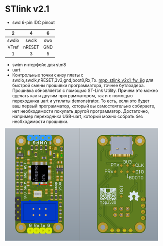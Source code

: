 # STlink v2.1


 - swd 6-pin IDC pinout

|	2	|	4	|	6	|
|:-----:|:-----:|:-----:|
|swdio	|swclk	|swo	|			
|VTref	|nRESET	|GND	|
|	1	|	3	|	5	|

 - swim интерфейс для stm8
 - uart
 - Контрольные точки снизу платы с swdio,swclk,nRESET,3v3,gnd,boot0,Rx,Tx. [mpp_stlink_v2x1_fw_jig](https://github.com/mpp2508/mpp_stlink_v2x1_fw_jig) для быстрой смены прошивки программатора, точнее бутлоадера. Прошивка обновляется с помощью ST-Link Utility. Причем это можно сделать как и другим программатором, так и с помощью переходника uart и утилиты demonstrator. То есть, если это будет ваш первый программатор, который вы самостоятельно собираете, нет необходимости покупать другой программатор. Достаточно, например переходника USB-uart, который можно собрать без необходимости прошивки.

![](img/001.png)